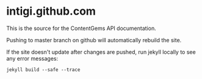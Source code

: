 intigi.github.com
=================

This is the source for the ContentGems API documentation.

Pushing to master branch on github will automatically rebuild the site.

If the site doesn't update after changes are pushed, run jekyll locally to
see any error messages:

    jekyll build --safe --trace
